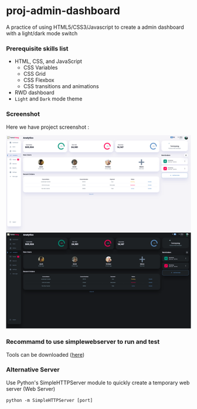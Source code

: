 # proj-admin-dashboard

A practice of using HTML5/CSS3/Javascript to create a admin dashboard with a light/dark mode switch

### Prerequisite skills list

- HTML, CSS, and JavaScript 
    - CSS Variables
    - CSS Grid
    - CSS Flexbox
    - CSS  transitions and animations
- RWD dashboard
- `Light` and `Dark` mode theme

### Screenshot
Here we have project screenshot :

![screenshot1](screenshot1.png)
![screenshot2](screenshot2.png)

### Recommamd to use simplewebserver to run and test
Tools can be downloaded ([here](https://simplewebserver.org/download.html))

### Alternative Server

Use Python's SimpleHTTPServer module to quickly create a temporary web server (Web Server)
```
python -m SimpleHTTPServer [port]
```